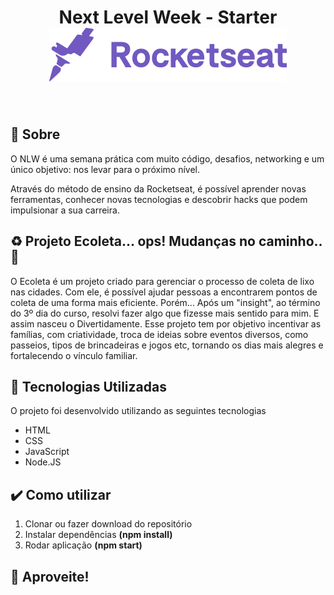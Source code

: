 <h1 align="center">
Next Level Week - Starter </br>
<img src="public/assets/rocketseat.svg">
</h1>

<img src="" width="1200">

## :rocket: Sobre

O NLW é uma semana prática com muito código, desafios, networking e um único objetivo: nos levar para o próximo nível.

Através do método de ensino da Rocketseat, é possível aprender novas ferramentas, conhecer novas tecnologias e descobrir hacks que podem impulsionar a sua carreira.


## :recycle: Projeto Ecoleta... ops! Mudanças no caminho.. :revolving_hearts:

O Ecoleta é um projeto criado para gerenciar o processo de coleta de lixo nas cidades. Com ele, é possível ajudar pessoas a encontrarem pontos de coleta de uma forma mais eficiente.
Porém...
Após um "insight", ao término do 3º dia do curso, resolvi fazer algo que fizesse mais sentido para mim. E assim nasceu o Divertidamente.
Esse projeto tem por objetivo incentivar as famílias, com criatividade, troca de ideias sobre eventos diversos, como passeios, tipos de brincadeiras e jogos etc, tornando os dias mais alegres e fortalecendo o vínculo familiar.


## :bookmark: Tecnologias Utilizadas

O projeto foi desenvolvido utilizando as seguintes tecnologias

- HTML
- CSS
- JavaScript
- Node.JS

## :heavy_check_mark: Como utilizar

1. Clonar ou fazer download do repositório
2. Instalar dependências <strong>(npm install)</strong>
3. Rodar aplicação <strong>(npm start)</strong>

## :tada: Aproveite!
